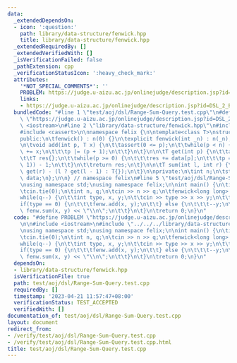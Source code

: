```yaml
---
data:
  _extendedDependsOn:
  - icon: ':question:'
    path: library/data-structure/fenwick.hpp
    title: library/data-structure/fenwick.hpp
  _extendedRequiredBy: []
  _extendedVerifiedWith: []
  _isVerificationFailed: false
  _pathExtension: cpp
  _verificationStatusIcon: ':heavy_check_mark:'
  attributes:
    '*NOT_SPECIAL_COMMENTS*': ''
    PROBLEM: https://judge.u-aizu.ac.jp/onlinejudge/description.jsp?id=DSL_2_B
    links:
    - https://judge.u-aizu.ac.jp/onlinejudge/description.jsp?id=DSL_2_B
  bundledCode: "#line 1 \"test/aoj/dsl/Range-Sum-Query.test.cpp\"\n#define PROBLEM\
    \ \"https://judge.u-aizu.ac.jp/onlinejudge/description.jsp?id=DSL_2_B\"\n\n#include\
    \ <iostream>\n#line 2 \"library/data-structure/fenwick.hpp\"\n#include <vector>\n\
    #include <cassert>\n\nnamespace felix {\n\ntemplate<class T>\nstruct fenwick {\n\
    public:\n\tfenwick() : n(0) {}\n\texplicit fenwick(int _n) : n(_n), data(_n) {}\n\
    \n\tvoid add(int p, T x) {\n\t\tassert(0 <= p);\n\t\twhile(p < n) {\n\t\t\tdata[p]\
    \ += x;\n\t\t\tp |= (p + 1);\n\t\t}\n\t}\n\n\tT get(int p) {\n\t\tassert(p < n);\n\
    \t\tT res{};\n\t\twhile(p >= 0) {\n\t\t\tres += data[p];\n\t\t\tp = (p & (p +\
    \ 1)) - 1;\n\t\t}\n\t\treturn res;\n\t}\n\n\tT sum(int l, int r) {\n\t\treturn\
    \ get(r) - (l ? get(l - 1) : T{});\n\t}\n\nprivate:\n\tint n;\n\tstd::vector<T>\
    \ data;\n};\n\n} // namespace felix\n#line 5 \"test/aoj/dsl/Range-Sum-Query.test.cpp\"\
    \nusing namespace std;\nusing namespace felix;\n\nint main() {\n\tios::sync_with_stdio(false);\n\
    \tcin.tie(0);\n\tint n, q;\n\tcin >> n >> q;\n\tfenwick<long long> fenw(n);\n\t\
    while(q--) {\n\t\tint type, x, y;\n\t\tcin >> type >> x >> y;\n\t\t--x;\n\t\t\
    if(type == 0) {\n\t\t\tfenw.add(x, y);\n\t\t} else {\n\t\t\t--y;\n\t\t\tcout <<\
    \ fenw.sum(x, y) << \"\\n\";\n\t\t}\n\t}\n\treturn 0;\n}\n"
  code: "#define PROBLEM \"https://judge.u-aizu.ac.jp/onlinejudge/description.jsp?id=DSL_2_B\"\
    \n\n#include <iostream>\n#include \"../../../library/data-structure/fenwick.hpp\"\
    \nusing namespace std;\nusing namespace felix;\n\nint main() {\n\tios::sync_with_stdio(false);\n\
    \tcin.tie(0);\n\tint n, q;\n\tcin >> n >> q;\n\tfenwick<long long> fenw(n);\n\t\
    while(q--) {\n\t\tint type, x, y;\n\t\tcin >> type >> x >> y;\n\t\t--x;\n\t\t\
    if(type == 0) {\n\t\t\tfenw.add(x, y);\n\t\t} else {\n\t\t\t--y;\n\t\t\tcout <<\
    \ fenw.sum(x, y) << \"\\n\";\n\t\t}\n\t}\n\treturn 0;\n}\n"
  dependsOn:
  - library/data-structure/fenwick.hpp
  isVerificationFile: true
  path: test/aoj/dsl/Range-Sum-Query.test.cpp
  requiredBy: []
  timestamp: '2023-04-21 11:57:47+08:00'
  verificationStatus: TEST_ACCEPTED
  verifiedWith: []
documentation_of: test/aoj/dsl/Range-Sum-Query.test.cpp
layout: document
redirect_from:
- /verify/test/aoj/dsl/Range-Sum-Query.test.cpp
- /verify/test/aoj/dsl/Range-Sum-Query.test.cpp.html
title: test/aoj/dsl/Range-Sum-Query.test.cpp
---
```

